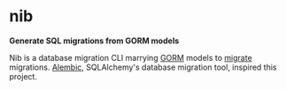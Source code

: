 # nib
**Generate SQL migrations from GORM models**

Nib is a database migration CLI marrying [GORM](https://github.com/go-gorm/gorm) models to [migrate](https://github.com/golang-migrate/migrate) migrations. [Alembic](https://alembic.sqlalchemy.org), SQLAlchemy's database migration tool, inspired this project. 
